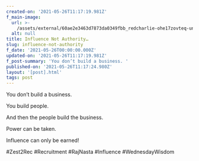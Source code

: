```yaml
---
created-on: '2021-05-26T11:17:19.981Z'
f_main-image:
  url: >-
    /assets/external/60ae2e3463d7873da0349fbb_redcharlie-ohe17zovteq-unsplash.jpg
  alt: null
title: Influence Not Authority…
slug: influence-not-authority
f_date: '2021-05-26T00:00:00.000Z'
updated-on: '2021-05-26T11:17:19.981Z'
f_post-summary: 'You don’t build a business. '
published-on: '2021-05-26T11:17:24.980Z'
layout: '[post].html'
tags: post
---
```


You don’t build a business.

You build people.

And then the people build the business.

Power can be taken.

Influence can only be earned!

#Zest2Rec #Recruitment #RajNasta #Influence #WednesdayWisdom

‍
